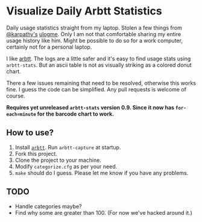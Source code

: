 Visualize Daily Arbtt Statistics
================================

Daily usage statistics straight from my laptop. Stolen a few things from [@karpathy's](https://github.com/karpathy/) [ulogme](https://github.com/karpathy/ulogme). Only I am not that comfortable sharing my entire usage history like him. Might be possible to do so for a work computer, certainly not for a personal laptop.

I like [arbtt](http://arbtt.nomeata.de/#what). The logs are a little safer and it's easy to find usage stats using `arbtt-stats`. But an ascii table is not as visually striking as a colored donut chart.

There a few issues remaining that need to be resolved, otherwise this works fine. I guess the code can be simplified.  Any pull requests is welcome of course.

**Requires yet unreleased `arbtt-stats` version 0.9. Since it now has `for-each=minute` for the barcode chart to work.**

How to use?
-----------

1. Install [`arbtt`](http://arbtt.nomeata.de/#install). Run `arbtt-capture` at startup.
2. Fork this project.
3. Clone the project to your machine.
4. Modify `categorize.cfg` as per your need.
4. `make` should do I guess. Please let me know if you have any problems.

TODO
----

- Handle categories maybe?
- Find why some are greater than 100. (For now we've hacked around it.)
